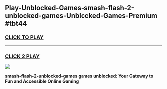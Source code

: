
## Play-Unblocked-Games-smash-flash-2-unblocked-games-Unblocked-Games-Premium #tbt44
<h3>
<a href="https://premium.freeplayer.one?title=smash-flash-2-unblocked-games&ref=12M">CLICK TO PLAY</a></h3>
<hr>

<h3>
<a href="https://premium.freeplayer.one?title=smash-flash-2-unblocked-games&ref=12M">CLICK 2 PLAY</a>
  
</h3>

<a href="https://premium.freeplayer.one?title=smash-flash-2-unblocked-games&ref=12M"><img src="https://clearcache.store/games.png"></a>


**smash-flash-2-unblocked-games games unblocked: Your Gateway to Fun and Accessible Online Gaming**
